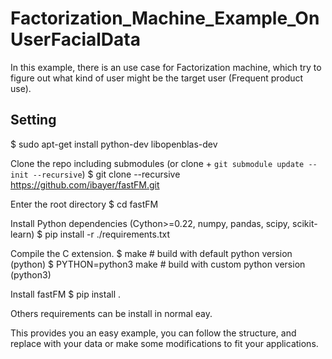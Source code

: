# Factorization_Machine_Example_OnUserFacialData
In this example, there is an use case for Factorization machine, which try to figure out what kind of user might be the target user (Frequent product use).

## Setting

$ sudo apt-get install python-dev libopenblas-dev

Clone the repo including submodules (or clone + `git submodule update --init --recursive`)
$ git clone --recursive https://github.com/ibayer/fastFM.git

Enter the root directory
$ cd fastFM

Install Python dependencies (Cython>=0.22, numpy, pandas, scipy, scikit-learn)
$ pip install -r ./requirements.txt

Compile the C extension.
$ make                      # build with default python version (python)
$ PYTHON=python3 make       # build with custom python version (python3)

Install fastFM
$ pip install .

Others requirements can be install in normal eay.

This provides you an easy example, you can follow the structure, and replace with your data or make some modifications to fit your applications.
